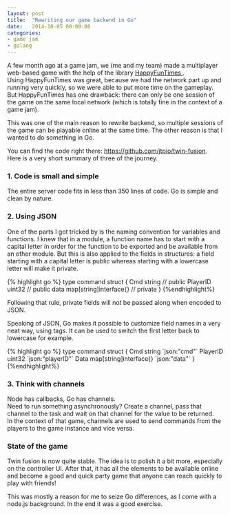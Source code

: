 ```yaml
---
layout: post
title:  "Rewriting our game backend in Go"
date:   2014-10-05 00:00:00
categories:
- game jam
- golang
---
```


<p>
  A few month ago at a game jam, we (me and my team) made a multiplayer web-based game with the help of the library <a href="https://github.com/greggman/HappyFunTimes"> HappyFunTimes </a>. <br>
  Using HappyFunTimes was great, because we had the network part up and running very quickly, so we were able to put more time on the gameplay. But HappyFunTimes has one drawback: there can only be one session of the game on the same local network (which is totally fine in the context of a game jam). <br>
</p>

<p>
  This was one of the main reason to rewrite backend, so multiple sessions of the game can be playable online at the same time. The other reason is that I wanted to do something in Go.
</p>

<p>
You can find the code right there: <a href="https://github.com/jtpio/twin-fusion">https://github.com/jtpio/twin-fusion</a>.<br>
Here is a very short summary of three  of the journey.
</p>

<h3>1. Code is small and simple</h3>
<p>
The entire server code fits in less than 350 lines of code. Go is simple and clean by nature.
</p>

<h3>2. Using JSON</h3>
<p>
One of the parts I got tricked by is the naming convention for variables and functions. I knew that in a module, a function name has to start with a capital letter in order for the function to be exported and be available from an other module. But this is also applied to the fields in structures: a field starting with a capital letter is public whereas starting with a lowercase letter will make it private.

{% highlight go %}
type command struct {
  Cmd      string                 // public
  PlayerID uint32                 // public
  data     map[string]interface{} // private
}
{%endhighlight%}

</p>
Following that rule, private fields will not be passed along when encoded to JSON. <br>

Speaking of JSON, Go makes it possible to customize field names in a very neat way, using tags. It can be used to switch the first letter back to lowercase for example.

<p>
{% highlight go %}
  type command struct {
  Cmd      string                 `json:"cmd"`
  PlayerID uint32                 `json:"playerID"`
  Data     map[string]interface{} `json:"data"`
}
{%endhighlight%}

</p>

<h3>3. Think with channels</h3>
Node has callbacks, Go has channels. <br>
Need to run something asynchronously? Create a channel, pass that channel to the task and wait on that channel for the value to be returned. <br>
In the context of that game, channels are used to send commands from the players to the game instance and vice versa.

<h3>State of the game</h3>
<p>
Twin fusion is now quite stable. The idea is to polish it a bit more, especially on the controller UI. After that, it has all the elements to be available online and become a good and quick party game that anyone can reach quickly to play with friends!
</p>

<p>
This was mostly a reason for me to seize Go differences, as I come with a node.js background. In the end it was a good exercise.
</p>